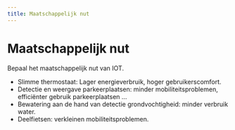 ```yaml
---
title: Maatschappelijk nut
---
```


# Maatschappelijk nut

Bepaal het maatschappelijk nut van IOT.
* Slimme thermostaat: Lager energieverbruik, hoger gebruikerscomfort.
* Detectie en weergave parkeerplaatsen: minder mobiliteitsproblemen, efficiënter gebruik parkeerplaatsen …
* Bewatering aan de hand van detectie grondvochtigheid: minder verbruik water.
* Deelfietsen: verkleinen mobiliteitsproblemen.

